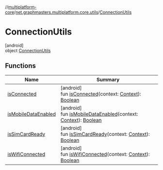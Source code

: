 //[multiplatform-core](../../../index.md)/[net.graphmasters.multiplatform.core.utils](../index.md)/[ConnectionUtils](index.md)

# ConnectionUtils

[android]\
object [ConnectionUtils](index.md)

## Functions

| Name | Summary |
|---|---|
| [isConnected](is-connected.md) | [android]<br>fun [isConnected](is-connected.md)(context: [Context](https://developer.android.com/reference/kotlin/android/content/Context.html)): [Boolean](https://kotlinlang.org/api/latest/jvm/stdlib/kotlin/-boolean/index.html) |
| [isMobileDataEnabled](is-mobile-data-enabled.md) | [android]<br>fun [isMobileDataEnabled](is-mobile-data-enabled.md)(context: [Context](https://developer.android.com/reference/kotlin/android/content/Context.html)): [Boolean](https://kotlinlang.org/api/latest/jvm/stdlib/kotlin/-boolean/index.html) |
| [isSimCardReady](is-sim-card-ready.md) | [android]<br>fun [isSimCardReady](is-sim-card-ready.md)(context: [Context](https://developer.android.com/reference/kotlin/android/content/Context.html)): [Boolean](https://kotlinlang.org/api/latest/jvm/stdlib/kotlin/-boolean/index.html) |
| [isWifiConnected](is-wifi-connected.md) | [android]<br>fun [isWifiConnected](is-wifi-connected.md)(context: [Context](https://developer.android.com/reference/kotlin/android/content/Context.html)): [Boolean](https://kotlinlang.org/api/latest/jvm/stdlib/kotlin/-boolean/index.html) |
